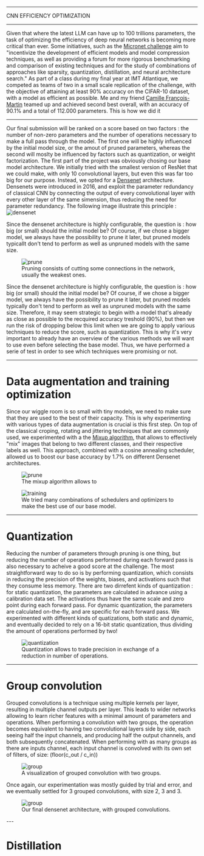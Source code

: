 
---

<p class="titletext">CNN EFFICIENCY OPTIMIZATION</p>

---

<p class="articletext">Given that where the latest LLM can have up to 100 trillions parameters, the task of optimizing the efficiency of deep neural networks is becoming more critical than ever. Some initiatives, such as the <a href="https://micronet-challenge.github.io/" class="linkedinlink">Micronet challenge</a> aim to "incentivize the development of efficient models and model compression techniques, as well as providing a forum for more rigorous benchmarking and comparison of existing techniques and for the study of combinations of approaches like sparsity, quantization, distillation, and neural architecture search." As part of a class during my final year at IMT Atlantique, we competed as teams of two in a small scale replication of the challenge, with the objective of attaining at least 90% accuracy on the CIFAR-10 dataset, with a model as efficient as possible. Me and my friend  <a href="https://www.linkedin.com/in/camillefrancoismartin/" class="linkedinlink">Camille François-Martin</a> teamed up and achieved second best overall, with an accuracy of 90.1% and a total of 112.000 parameters. This is how we did it</p>

---

<p class="articletext">Our final submission will be ranked on a score based on two factors : the number of non-zero parameters and the number of operations necessary to make a full pass through the model. The first one will be highly influenced by the initial model size, or the amout of pruned parameters, whereas the second will moslty be influenced by factors such as quantization, or weight factorization. The first part of the project was obviously chosing our base model architecture. We initially tried with the smallest version of ResNet that we could make, with only 10 convolutional layers, but even this was far too big for our purpose. Instead, we opted for a <a href="https://arxiv.org/abs/1608.06993" class="linkedinlink">Densenet</a> architecture. Densenets were introduced in 2016, and exploit the parameter redundancy of classical CNN by connecting the output of  every convolutional layer with every other layer of the same simension, thus reducing the need for parameter redundancy. The following image illustrate this principle :

<img src="images/densenet1.png?raw=true" alt="densenet" class="imgarticle"/>

<p class="articletext">Since the densenet architecture is highly configurable, the question is : how big (or small) should the initial model be? Of course, if we chose a bigger model, we always have the possibility to prune it later, but pruned models typicallt don't tend to perform as well as unpruned models with the same size.</p>

<figure>
<img src="images/prune.png?raw=true" alt="prune" class="imgarticle"/>
<figcaption>Pruning consists of cutting some connections in the network, usually the weakest ones.</figcaption>
</figure>

<p class="articletext">Since the densenet architecture is highly configurable, the question is : how big (or small) should the initial model be? Of course, if we chose a bigger model, we always have the possibility to prune it later, but pruned models typically don't tend to perform as well as unpruned models with the same size. Therefore, it may seem strategic to begin with a model that's already as close as possible to the recquired accuracy treshold (90%), but then we run the risk of dropping below this limit when we are going to apply various techniques to reduce the score, such as quantization. This is why it's very important to already have an overview of the various methods we will want to use even before selecting the base model. Thus, we have performed a serie of test in order to see which techniques were promising or not.</p>

---

<h1 class="articletext">Data augmentation and training optimization</h1>

<p class="articletext">Since our wiggle room is so small with tiny models, we need to make sure that they are used to the best of their capacity. This is why experimenting with various types of data augmentation is crucial is this first step. On top of the classical croping, rotating and jittering techniques that are commonly used, we experimented with a the <a href="https://arxiv.org/abs/1710.09412" class="linkedinlink">Mixup algorithm</a>, that allows to effectively "mix" images that belong to two different classes, and their respective labels as well. This approach, combined with a cosine annealing scheduler, allowed us to boost our base accuracy by 1.7% on different Densenet architectures.</p>

<figure>
<img src="images/mixup.png?raw=true" alt="prune" class="imgarticle"/>
<figcaption>The mixup algorithm allows to </figcaption>
</figure>

<figure>
<img src="images/training.png?raw=true" alt="training" class="imgarticle"/>
<figcaption>We tried many combinations of schedulers and optimizers to make the best use of our base model.</figcaption>
</figure>

---

<h1 class="articletext">Quantization</h1>

<p class="articletext">Reducing the number of parameters through pruning is one thing, but reducing the number of operations performed during each forward pass is also necessary to acheive a good score at the challenge. The most straightforward way to do so is by performing quantization, which consists in reducing the precision of the weights, biases, and activations such that they consume less memory. There are two dirrefent kinds of quantization : for static quantization, the parameters are calculated in advance using a calibration data set. The activations thus have the same scale and zero point during each forward pass. For dynamic quantization, the parameters are calculated on-the-fly, and are specific for each forward pass. We experimented with different kinds of quatizations, both static and dynamic, and eventually decided to rely on a 16-bit static quantization, thus dividing the amount of operations performed by two!</p>

<figure>
<img src="images/quantization.png?raw=true" alt="quantization" class="imgarticle"/>
<figcaption>Quantization allows to trade precision in exchange of a reduction in number of operations.</figcaption>
</figure>

---

<h1 class="articletext">Group convolution</h1>

<p class="articletext">Grouped convolutions is a technique using multiple kernels per layer, resulting in multiple channel outputs per layer. This leads to wider networks allowing to learn richer features with a minimal amount of parameters and operations. When performing a convolution with two groups, the operation becomes equivalent to having two convolutional layers side by side, each seeing half the input channels, and producing half the output channels, and both subsequently concatenated. When performing with as many groups as there are inputs channel, each input channel is convolved with its own set of filters, of size: (floor(c_out / c_in)) </p>

<figure>
<img src="images/groups.png?raw=true" alt="group" class="imgarticle"/>
<figcaption>A visualization of grouped convolution with two groups.</figcaption>
</figure>

<p class="articletext">Once again, our experimentation was mostly guided by trial and error, and we eventually settled for 3 grouped convolutions, with size 2, 3 and 3.

<figure>
<img src="images/groupmodel.png?raw=true" alt="group" class="imgarticle"/>
<figcaption>Our final densenet architecture, with grouped convolutions.</figcaption>
</figure>
---

<h1 class="articletext">Distillation</h1>
